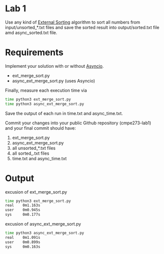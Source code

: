 # Lab 1

Use any kind of [External Sorting](https://en.wikipedia.org/wiki/External_sorting) algorithm to sort all numbers from input/unsorted_*.txt files and save the sorted result into output/sorted.txt file amd async_sorted.txt file.

# Requirements

Implement your solution with or without [Asyncio](https://docs.python.org/3/library/asyncio.html).

* ext_merge_sort.py
* async_ext_merge_sort.py (uses Asyncio)

Finally, measure each execution time via

```sh
time python3 ext_merge_sort.py
time python3 async_ext_merge_sort.py
```

Save the output of each run in time.txt and async_time.txt.

Commit your changes into your public Github repository (cmpe273-lab1) and your final commit should have:

1. ext_merge_sort.py
2. async_ext_merge_sort.py
3. all unsorted_*.txt files
4. all sorted_.txt files
4. time.txt and async_time.txt

# Output

excusion of ext_merge_sort.py
```sh
time python3 ext_merge_sort.py
real    0m1.163s
user    0m0.945s
sys     0m0.177s
```
excusion of async_ext_merge_sort.py
```sh
time python3 async_ext_merge_sort.py
real    0m1.091s
user    0m0.899s
sys     0m0.163s
```